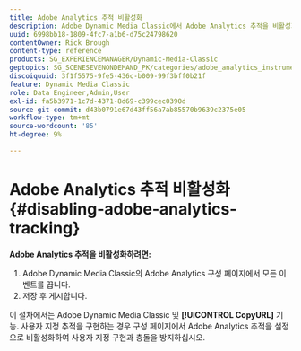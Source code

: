 ```yaml
---
title: Adobe Analytics 추적 비활성화
description: Adobe Dynamic Media Classic에서 Adobe Analytics 추적을 비활성화하는 방법에 대해 알아봅니다.
uuid: 6998bb18-1809-4fc7-a1b6-d75c24798620
contentOwner: Rick Brough
content-type: reference
products: SG_EXPERIENCEMANAGER/Dynamic-Media-Classic
geptopics: SG_SCENESEVENONDEMAND_PK/categories/adobe_analytics_instrumentation_kit
discoiquuid: 3f1f5575-9fe5-436c-b009-99f3bff0b21f
feature: Dynamic Media Classic
role: Data Engineer,Admin,User
exl-id: fa5b3971-1c7d-4371-8d69-c399cec0390d
source-git-commit: d43b0791e67d43ff56a7ab85570b9639c2375e05
workflow-type: tm+mt
source-wordcount: '85'
ht-degree: 9%

---
```


# Adobe Analytics 추적 비활성화{#disabling-adobe-analytics-tracking}

**Adobe Analytics 추적을 비활성화하려면:**

1. Adobe Dynamic Media Classic의 Adobe Analytics 구성 페이지에서 모든 이벤트를 끕니다.
1. 저장 후 게시합니다.

이 절차에서는 Adobe Dynamic Media Classic 및 **[!UICONTROL CopyURL]** 기능. 사용자 지정 추적을 구현하는 경우 구성 페이지에서 Adobe Analytics 추적을 설정으로 비활성화하여 사용자 지정 구현과 충돌을 방지하십시오.
